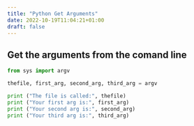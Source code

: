 ```yaml
---
title: "Python Get Arguments"
date: 2022-10-19T11:04:21+01:00
draft: false
---
```


## Get the arguments from the comand line

```Python
from sys import argv

thefile, first_arg, second_arg, third_arg = argv

print ("The file is called:", thefile)
print ("Your first arg is:", first_arg)
print ("Your second arg is:", second_arg)
print ("Your third arg is:", third_arg)

```